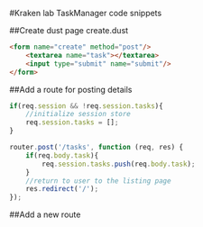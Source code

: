 #Kraken lab TaskManager code snippets

##Create dust page create.dust

```html
<form name="create" method="post"/>
	<textarea name="task"></textarea>
	<input type="submit" name="submit"/>
</form>
```

##Add a route for posting details

```javascript
if(req.session && !req.session.tasks){
    //initialize session store
    req.session.tasks = [];
}

router.post('/tasks', function (req, res) {
    if(req.body.task){
        req.session.tasks.push(req.body.task);
    }
    //return to user to the listing page
    res.redirect('/');
});
```

##Add a new route
